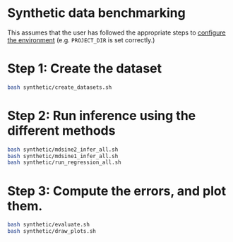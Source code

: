 # Synthetic data benchmarking

This assumes that the user has followed the appropriate steps to 
[configure the environment](../README.md) (e.g. `PROJECT_DIR` is set correctly.)


# Step 1: Create the dataset

```bash
bash synthetic/create_datasets.sh
```


# Step 2: Run inference using the different methods

```bash
bash synthetic/mdsine2_infer_all.sh
bash synthetic/mdsine1_infer_all.sh
bash synthetic/run_regression_all.sh
```


# Step 3: Compute the errors, and plot them.

```bash
bash synthetic/evaluate.sh
bash synthetic/draw_plots.sh
```
